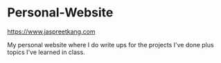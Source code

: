 # Personal-Website
https://www.jaspreetkang.com

My personal website where I do write ups for the projects I've done plus topics I've learned in class.
